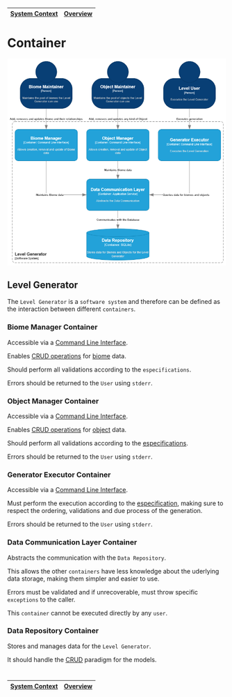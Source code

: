 | [System Context](system.md) | [Overview](README.md) |
| --------------------------- | --------------------- |

# Container

![Container](diagrams/imgs/container.png)

## Level Generator

The `Level Generator` is a `software system` and therefore can be defined as the interaction between different `containers`.

### Biome Manager Container

Accessible via a [Command Line Interface](https://en.wikipedia.org/wiki/Command-line_interface).

Enables [CRUD operations](https://en.wikipedia.org/wiki/Create,_read,_update_and_delete) for [biome](../requirements/definitions/biome_definition.md) data.

Should perform all validations according to the `especifications`.

Errors should be returned to the `User` using `stderr`.

### Object Manager Container

Accessible via a [Command Line Interface](https://en.wikipedia.org/wiki/Command-line_interface).

Enables [CRUD operations](https://en.wikipedia.org/wiki/Create,_read,_update_and_delete) for [object](../requirements/definitions/object_definition.md) data.

Should perform all validations according to the [especifications](../requirements/generation/rooms.md).

Errors should be returned to the `User` using `stderr`.

### Generator Executor Container

Accessible via a [Command Line Interface](https://en.wikipedia.org/wiki/Command-line_interface).

Must perform the execution according to the [especification](../requirements/generation/README.md), making sure to respect the ordering, validations and due process of the generation.

Errors should be returned to the `User` using `stderr`.

### Data Communication Layer Container

Abstracts the communication with the `Data Repository`.

This allows the other `containers` have less knowledge about the uderlying data storage, making them simpler and easier to use.

Errors must be validated and if unrecoverable, must throw specific `exceptions` to the caller.

This `container` cannot be executed directly by any `user`.

### Data Repository Container

Stores and manages data for the `Level Generator`.

It should handle the [CRUD](https://en.wikipedia.org/wiki/Create,_read,_update_and_delete) paradigm for the models.

#

| [System Context](system.md) | [Overview](README.md) |
| --------------------------- | --------------------- |
